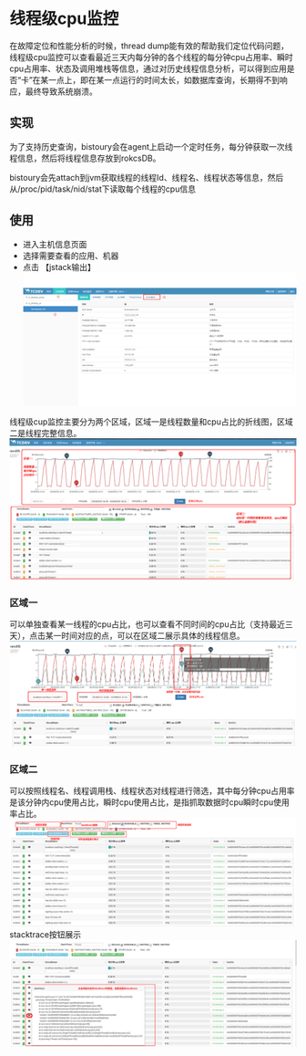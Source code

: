 # 线程级cpu监控

在故障定位和性能分析的时候，thread dump能有效的帮助我们定位代码问题，线程级cpu监控可以查看最近三天内每分钟的各个线程的每分钟cpu占用率、瞬时cpu占用率、状态及调用堆栈等信息，通过对历史线程信息分析，可以得到应用是否“卡”在某一点上，即在某一点运行的时间太长，如数据库查询，长期得不到响应，最终导致系统崩溃。

## 实现
为了支持历史查询，bistoury会在agent上启动一个定时任务，每分钟获取一次线程信息，然后将线程信息存放到rokcsDB。

bistoury会先attach到jvm获取线程的线程Id、线程名、线程状态等信息，然后从/proc/pid/task/nid/stat下读取每个线程的cpu信息


## 使用
- 进入主机信息页面
- 选择需要查看的应用、机器
- 点击 【jstack输出】
![jstack_entry](../image/jstack_entry.png)

线程级cup监控主要分为两个区域，区域一是线程数量和cpu占比的折线图，区域二是线程完整信息。
![jstack_panel](../image/jstack_panel.png)

### 区域一

可以单独查看某一线程的cpu占比，也可以查看不同时间的cpu占比（支持最近三天），点击某一时间对应的点，可以在区域二展示具体的线程信息。
![jstack_cpu_thread](../image/jstack_cpu_thread.png)

### 区域二

可以按照线程名、线程调用栈、线程状态对线程进行筛选，其中每分钟cpu占用率是该分钟内cpu使用占比，瞬时cpu使用占比，是指抓取数据时cpu瞬时cpu使用率占比。
![jstack_thread_search](../image/jstack_thread_search.png)
stacktrace按钮展示
![jstack_thread_stacktrace](../image/jstack_thread_stacktrace.png)
